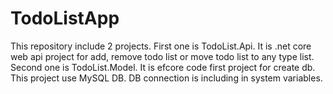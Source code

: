 # TodoListApp
This repository include 2 projects. 
First one is TodoList.Api. It is .net core web api project for add, remove todo list or move todo list to any type list.
Second one is TodoList.Model. It is efcore code first project for create db. This project use MySQL DB. DB connection is including in system variables.
